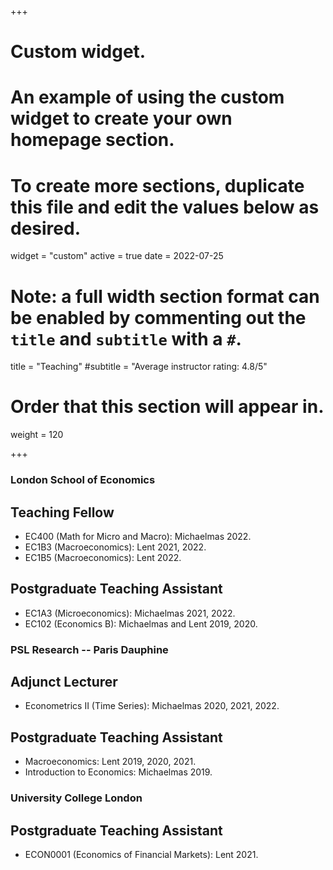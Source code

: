 +++
# Custom widget.
# An example of using the custom widget to create your own homepage section.
# To create more sections, duplicate this file and edit the values below as desired.
widget = "custom"
active = true
date = 2022-07-25

# Note: a full width section format can be enabled by commenting out the `title` and `subtitle` with a `#`.
title = "Teaching"
#subtitle = "Average instructor rating: 4.8/5"

# Order that this section will appear in.
weight = 120

+++

### London School of Economics 
## Teaching Fellow
- EC400 (Math for Micro and Macro): Michaelmas 2022.
- EC1B3 (Macroeconomics): Lent 2021, 2022. 
- EC1B5 (Macroeconomics): Lent 2022. 

## Postgraduate Teaching Assistant
- EC1A3 (Microeconomics): Michaelmas 2021, 2022.
- EC102 (Economics B): Michaelmas and Lent 2019, 2020.

### PSL Research -- Paris Dauphine
## Adjunct Lecturer
- Econometrics II (Time Series): Michaelmas 2020, 2021, 2022. 

## Postgraduate Teaching Assistant
- Macroeconomics: Lent 2019, 2020, 2021.
- Introduction to Economics: Michaelmas 2019.

### University College London 
## Postgraduate Teaching Assistant
- ECON0001 (Economics of Financial Markets): Lent 2021.
